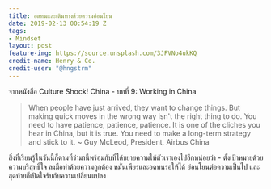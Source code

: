 ```yaml
---
title: อดทนและเดินทางด้วยความอ่อนโยน
date: 2019-02-13 00:54:19 Z
tags:
- Mindset
layout: post
feature-img: https://source.unsplash.com/3JFVNo4ukKQ
credit-name: Henry & Co.
credit-user: "@hngstrm"
---
```


จากหนังสือ Culture Shock! China - บทที่ 9: Working in China

> When people have just arrived, they want to change things. But making quick moves in the wrong way isn't the right thing to do. You need to have patience, patience, patience. It is one of the cliches you hear in China, but it is true. You need to make a long-term strategy and stick to it. ~ Guy McLeod, President, Airbus China

สิ่งที่เรียนรู้ในวันนี้ก็ตามที่ว่ามานี้พร้อมกับที่ได้ขยายความให้ตัวเราเองไปอีกหน่อยว่า - ตั้งเป้าหมายด้วยความบริสุทธิ์ใจ ลงมือทำด้วยความถูกต้อง หมั่นเพียรและอดทนรอให้ได้ อ่อนโยนต่อความเป็นไป และสุดท้ายก็เปิดใจรับกับความเปลี่ยนแปลง
